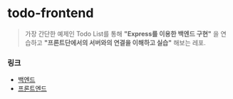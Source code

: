 # todo-frontend
> 가장 간단한 예제인 Todo List를 통해 __"Express를 이용한 백엔드 구현"__ 을 연습하고 __"프론트단에서의 서버와의 연결을 이해하고 실습"__ 해보는 레포.  

### 링크 
- [백엔드](https://github.com/woog2roid/todo-backend)
- [프론트엔드](https://github.com/woog2roid/todo-frontend)

